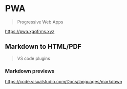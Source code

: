 # PWA

> Progressive Web Apps

https://pwa.xgqfrms.xyz

## Markdown to HTML/PDF

> VS code plugins

### Markdown previews

https://code.visualstudio.com/Docs/languages/markdown

